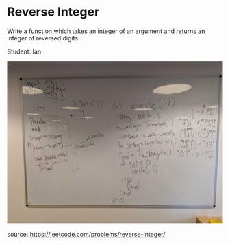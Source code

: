# Reverse Integer

Write a function which takes an integer of an argument and returns an integer of reversed digits

Student: Ian

![solution](solution.jpg)

source: https://leetcode.com/problems/reverse-integer/
